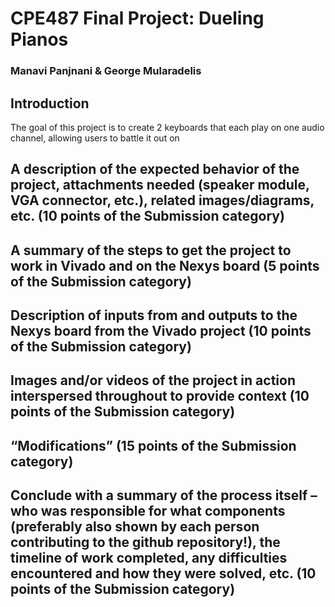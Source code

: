 # CPE487 Final Project: Dueling Pianos

### Manavi Panjnani & George Mularadelis

## Introduction

The goal of this project is to create 2 keyboards that each play on one audio channel, allowing users to battle it out on 


## A description of the expected behavior of the project, attachments needed (speaker module, VGA connector, etc.), related images/diagrams, etc. (10 points of the Submission category)

## A summary of the steps to get the project to work in Vivado and on the Nexys board (5 points of the Submission category)

## Description of inputs from and outputs to the Nexys board from the Vivado project (10 points of the Submission category)

## Images and/or videos of the project in action interspersed throughout to provide context (10 points of the Submission category)

## “Modifications” (15 points of the Submission category)

## Conclude with a summary of the process itself – who was responsible for what components (preferably also shown by each person contributing to the github repository!), the timeline of work completed, any difficulties encountered and how they were solved, etc. (10 points of the Submission category)

